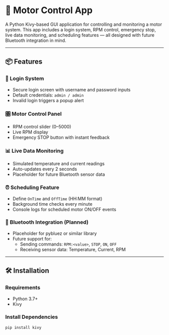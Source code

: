 # 🚀 Motor Control App

A Python Kivy-based GUI application for controlling and monitoring a motor system. This app includes a login system, RPM control, emergency stop, live data monitoring, and scheduling features — all designed with future Bluetooth integration in mind.

---

## 📦 Features

### 🔐 Login System
- Secure login screen with username and password inputs
- Default credentials: `admin / admin`
- Invalid login triggers a popup alert

### 🎛 Motor Control Panel
- RPM control slider (0–5000)
- Live RPM display
- Emergency STOP button with instant feedback

### 📊 Live Data Monitoring
- Simulated temperature and current readings
- Auto-updates every 2 seconds
- Placeholder for future Bluetooth sensor data

### ⏰ Scheduling Feature
- Define `OnTime` and `OffTime` (HH:MM format)
- Background time checks every minute
- Console logs for scheduled motor ON/OFF events

### 📡 Bluetooth Integration (Planned)
- Placeholder for pybluez or similar library
- Future support for:
  - Sending commands: `RPM:<value>`, `STOP`, `ON`, `OFF`
  - Receiving sensor data: Temperature, Current, RPM

---

## 🛠 Installation

### Requirements
- Python 3.7+
- Kivy

### Install Dependencies
```bash
pip install kivy
